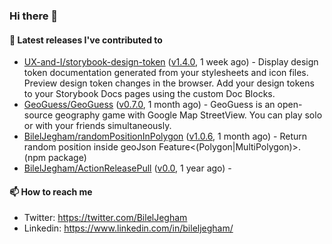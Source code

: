 ### Hi there 👋

#### 🔭 Latest releases I've contributed to

- [UX-and-I/storybook-design-token](https://github.com/UX-and-I/storybook-design-token) ([v1.4.0](https://github.com/UX-and-I/storybook-design-token/releases/tag/v1.4.0), 1 week ago) - Display design token documentation generated from your stylesheets and icon files. Preview design token changes in the browser. Add your design tokens to your Storybook Docs pages using the custom Doc Blocks.
- [GeoGuess/GeoGuess](https://github.com/GeoGuess/GeoGuess) ([v0.7.0](https://github.com/GeoGuess/GeoGuess/releases/tag/v0.7.0), 1 month ago) - GeoGuess is an open-source geography game with Google Map StreetView. You can play solo or with your friends simultaneously.
- [BilelJegham/randomPositionInPolygon](https://github.com/BilelJegham/randomPositionInPolygon) ([v1.0.6](https://github.com/BilelJegham/randomPositionInPolygon/releases/tag/v1.0.6), 1 month ago) - Return random position inside geoJson Feature&lt;(Polygon|MultiPolygon)&gt;. (npm package) 
- [BilelJegham/ActionReleasePull](https://github.com/BilelJegham/ActionReleasePull) ([v0.0](https://github.com/BilelJegham/ActionReleasePull/releases/tag/v0.0), 1 year ago) - 

#### 📫 How to reach me

- Twitter: https://twitter.com/BilelJegham
- Linkedin: https://www.linkedin.com/in/bileljegham/
